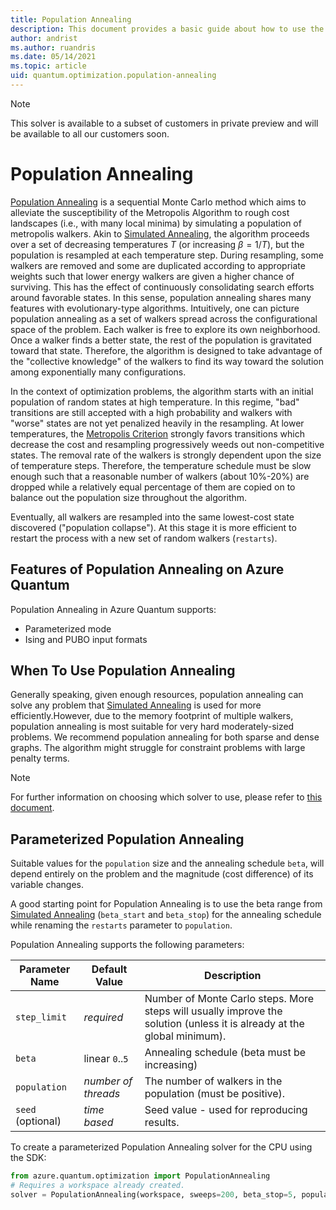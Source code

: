 ```yaml
---
title: Population Annealing
description: This document provides a basic guide about how to use the Population Annealing solver in Azure Quantum.
author: andrist
ms.author: ruandris
ms.date: 05/14/2021
ms.topic: article
uid: quantum.optimization.population-annealing
---
```


> [!NOTE]
> This solver is available to a subset of customers in private preview and will
> be available to all our customers soon.

# Population Annealing

[Population Annealing](https://arxiv.org/abs/1006.0252) is a sequential Monte
Carlo method which aims to alleviate the susceptibility of the Metropolis
Algorithm to rough cost landscapes (i.e., with many local minima) by simulating
a population of metropolis walkers. Akin to
[Simulated Annealing](xref:microsoft.quantum.optimization.simulated-annealing),
the algorithm proceeds over a set of decreasing temperatures $T$ (or increasing
$\beta = 1/T$), but the population is resampled at each temperature step.
During resampling, some walkers are removed and some are duplicated
according to appropriate weights such that lower energy walkers are given a
higher chance of surviving. This has the effect of continuously consolidating
search efforts around favorable states. In this sense, population annealing
shares many features with evolutionary-type algorithms. Intuitively, one can
picture population annealing as a set of walkers spread across the
configurational space of the problem.  Each walker is free to explore its own
neighborhood. Once a walker finds a better state, the rest of the population is
gravitated toward that state.  Therefore, the algorithm is designed to take
advantage of the "collective knowledge" of the walkers to find its way toward
the solution among exponentially many configurations.

In the context of optimization problems, the algorithm starts with an initial
population of random states at high temperature. In this regime, "bad" transitions
are still accepted with a high probability and walkers with "worse" states are not
yet penalized heavily in the resampling. At lower temperatures, the
[Metropolis Criterion](https://aip.scitation.org/doi/10.1063/1.4904889)
strongly favors transitions which decrease the cost and resampling progressively
weeds out non-competitive states. The removal rate of the walkers is strongly
dependent upon the size of temperature steps. Therefore, the temperature
schedule must be slow enough such that a reasonable number of walkers (about 10%-20%)
are dropped while a relatively equal percentage of them are copied on to balance out the
population size throughout the algorithm.

Eventually, all walkers are resampled into the same lowest-cost state discovered
("population collapse"). At this stage it is more efficient to restart the process
with a new set of random walkers (`restarts`).

## Features of Population Annealing on Azure Quantum

Population Annealing in Azure Quantum supports:

- Parameterized mode
- Ising and PUBO input formats

## When To Use Population Annealing

Generally speaking, given enough resources, population annealing can solve any
problem that
[Simulated Annealing](xref:microsoft.quantum.optimization.simulated-annealing)
is used for more efficiently.However, due to
the memory footprint of multiple walkers, population annealing is most suitable
for very hard moderately-sized problems.  We recommend population annealing for
both sparse and dense graphs. The algorithm might struggle for constraint
problems with large penalty terms.

> [!NOTE]
> For further information on choosing which solver to use, please refer to
> [this document](xref:microsoft.quantum.optimization.choose-solver).

## Parameterized Population Annealing

Suitable values for the `population` size and the annealing schedule `beta`,
will depend entirely on the problem and the magnitude (cost difference) of its
variable changes.

A good starting point for Population Annealing is to use the beta range from
[Simulated Annealing](xref:microsoft.quantum.optimization.simulated-annealing)
(`beta_start` and `beta_stop`) for the annealing schedule while renaming the
`restarts` parameter to `population`.

Population Annealing supports the following parameters:

| Parameter Name           | Default Value   | Description |
|--------------------------|-----------------|-------------|
| `step_limit`             | _required_      | Number of Monte Carlo steps. More steps will usually improve the solution (unless it is already at the global minimum). |
| `beta`                   | linear `0`..`5` | Annealing schedule (beta must be increasing) |
| `population`             | _number of threads_ | The number of walkers in the population (must be positive). |
| `seed` (optional)        | _time based_    | Seed value - used for reproducing results. |

To create a parameterized Population Annealing solver for the CPU using the SDK:

```python
from azure.quantum.optimization import PopulationAnnealing
# Requires a workspace already created.
solver = PopulationAnnealing(workspace, sweeps=200, beta_stop=5, population=128, seed=42)
```
